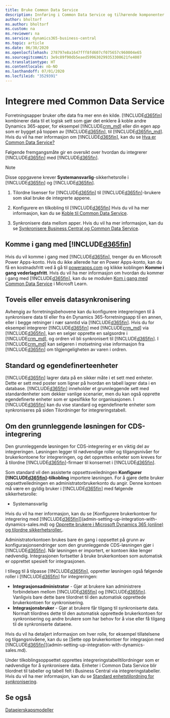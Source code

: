 ```yaml
---
title: Bruke Common Data Service
description: Innføring i Common Data Service og tilhørende komponenter.
author: bholtorf
ms.author: bholtorf
ms.custom: na
ms.reviewer: na
ms.service: dynamics365-business-central
ms.topic: article
ms.date: 06/30/2020
ms.openlocfilehash: 278797e8a1647fff8fd607cf075657c960004e65
ms.sourcegitcommit: 3e9c89f90db5eaed599630299353300621fe4007
ms.translationtype: HT
ms.contentlocale: nb-NO
ms.lasthandoff: 07/01/2020
ms.locfileid: "3529391"
---
```

# <a name="integrating-with-common-data-service"></a>Integrere med Common Data Service

Forretningsapper bruker ofte data fra mer enn én kilde. [!INCLUDE[d365fin](includes/cds_long_md.md)] kombinerer data til et logisk sett som gjør det enklere å koble andre Dynamics 365-apper, for eksempel [!INCLUDE[crm_md](includes/crm_md.md)] eller din egen app som er bygget på toppen av [!INCLUDE[d365fin](includes/cds_long_md.md)], til [!INCLUDE[d365fin_md](includes/d365fin_md.md)]. Hvis du vil ha mer informasjon om [!INCLUDE[d365fin](includes/cds_long_md.md)], kan du se [Hva er Common Data Service?](https://docs.microsoft.com/powerapps/maker/common-data-service/data-platform-intro)

Følgende fremgangsmåte gir en oversikt over hvordan du integrerer [!INCLUDE[d365fin](includes/cds_long_md.md)] med [!INCLUDE[d365fin](includes/d365fin_md.md)].

> [!Note]  
> Disse oppgavene krever **Systemansvarlig**-sikkerhetsrolle i [!INCLUDE[d365fin](includes/cds_long_md.md)] og [!INCLUDE[d365fin](includes/d365fin_md.md)].  

1. Tilordne lisenser for [!INCLUDE[d365fin](includes/cds_long_md.md)] til [!INCLUDE[d365fin](includes/d365fin_md.md)]-brukere som skal bruke de integrerte appene.

2. Konfigurere en tilkobling til [!INCLUDE[d365fin](includes/cds_long_md.md)] Hvis du vil ha mer informasjon, kan du se [Koble til Common Data Service](admin-how-to-set-up-a-dynamics-crm-connection.md).  

3. Synkronisere data mellom apper. Hvis du vil ha mer informasjon, kan du se [Synkronisere Business Central og Common Data Service](admin-synchronizing-business-central-and-sales.md). 

## <a name="getting-started-with-d365fin"></a>Komme i gang med [!INCLUDE[d365fin](includes/cds_long_md.md)]
Hvis du vil komme i gang med [!INCLUDE[d365fin](includes/cds_long_md.md)], trenger du en Microsoft Power Apps-konto. Hvis du ikke allerede har en Power Apps-konto, kan du få en kostnadsfritt ved å gå til [powerapps.com](https://web.powerapps.com/?utm_source=padocs&utm_medium=linkinadoc&utm_campaign=referralsfromdoc) og klikke koblingen **Komme i gang vederlagsfritt**. Hvis du vil ha mer informasjon om hvordan du kommer i gang med [!INCLUDE[d365fin](includes/cds_long_md.md)], kan du se modulen [Kom i gang med Common Data Service](https://docs.microsoft.com/learn/modules/get-started-with-powerapps-common-data-service/) i Microsft Learn.

## <a name="bi-directional-or-uni-directional-data-synchronization"></a>Toveis eller enveis datasynkronisering
Avhengig av forretningsbehovene kan du konfigurere integreringen til å synkronisere data til eller fra én Dynamics 365-forretningsapp til en annen, eller i begge retninger i nær sanntid via [!INCLUDE[d365fin](includes/cds_long_md.md)]. Hvis du for eksempel integrerer [!INCLUDE[d365fin](includes/d365fin_md.md)] med [!INCLUDE[crm_md](includes/crm_md.md)] via [!INCLUDE[d365fin](includes/cds_long_md.md)], kan en selger opprette en salgsordre i [!INCLUDE[crm_md](includes/crm_md.md)], og ordren vil bli synkronisert til [!INCLUDE[d365fin](includes/d365fin_md.md)]. I [!INCLUDE[crm_md](includes/crm_md.md)] kan selgeren i motsetning vise informasjon fra [!INCLUDE[d365fin](includes/d365fin_md.md)] om tilgjengeligheten av varen i ordren. 

## <a name="standard-and-custom-entities"></a>Standard og egendefinerteenheter
[!INCLUDE[d365fin](includes/cds_long_md.md)] lagrer data på en sikker måte i et sett med enheter. Dette er sett med poster som ligner på hvordan en tabell lagrer data i en database. [!INCLUDE[d365fin](includes/cds_long_md.md)] inneholder et grunnleggende sett med standardenheter som dekker vanlige scenarier, men du kan også opprette egendefinerte enheter som er spesifikke for organisasjonen. I [!INCLUDE[d365fin](includes/d365fin_md.md)] kan du vise standard og egendefinerte enheter som synkroniseres på siden Tilordninger for integreringstabell.

## <a name="about-the-base-cds-integration-solution"></a>Om den grunnleggende løsningen for CDS-integrering

Den grunnleggende løsningen for CDS-integrering er en viktig del av integreringen. Løsningen legger til nødvendige roller og tilgangsnivåer for brukerkontoene for integreringen, og det opprettes enheter som kreves for å tilordne [!INCLUDE[d365fin](includes/d365fin_md.md)]-firmaer til konsernet i [!INCLUDE[d365fin](includes/cds_long_md.md)]. 

Som standard vil den assisterte oppsettsveiledningen **Konfigurer [!INCLUDE[d365fin](includes/cds_long_md.md)]-tilkobling** importere løsningen. For å gjøre dette bruker oppsettveiledningen en administratorbrukerkonto du angir. Denne kontoen må være en gyldig bruker i [!INCLUDE[d365fin](includes/cds_long_md.md)] med følgende sikkerhetsrolle:

* Systemansvarlig  

Hvis du vil ha mer informasjon, kan du se [Konfigurere brukerkontoer for integrering med [!INCLUDE[d365fin](includes/cds_long_md.md)]](admin-setting-up-integration-with-dynamics-sales.md) og [Opprette brukere i Microsoft Dynamics 365 (online) og tilordne sikkerhetsroller.](/dynamics365/customer-engagement/admin/create-users-assign-online-security-roles). 

Administratorkontoen brukes bare én gang i oppsettet på grunn av konfigurasjonsendringer som den grunnleggende CDS-løsningen gjør i [!INCLUDE[d365fin](includes/cds_long_md.md)]. Når løsningen er importert, er kontoen ikke lenger nødvendig. Integrasjonen fortsetter å bruke brukerkontoen som automatisk er opprettet spesielt for integrasjonen.

I tillegg til å tilpasse [!INCLUDE[d365fin](includes/cds_long_md.md)], oppretter løsningen også følgende roller i [!INCLUDE[d365fin](includes/cds_long_md.md)] for integreringen:

* **Integrasjonsadministrator** - Gjør at brukere kan administrere forbindelsen mellom [!INCLUDE[d365fin](includes/d365fin_md.md)] og [!INCLUDE[d365fin](includes/cds_long_md.md)]. Vanligvis bare dette bare tilordnet til den automatisk opprettede brukerkontoen for synkronisering.  
* **Integrasjonsbruker** - Gjør at brukere får tilgang til synkroniserte data. Normalt tilordnes dette til den automatisk opprettede brukerkontoen for synkronisering og andre brukere som har behov for å vise eller få tilgang til de synkroniserte dataene.

Hvis du vil ha detaljert informasjon om hver rolle, for eksempel tillatelsene og tilgangsnivåene, kan du se [Sette opp brukerkontoer for integrasjon med [!INCLUDE[d365fin](includes/cds_long_md.md)]](admin-setting-up-integration-with-dynamics-sales.md).

Under tilkoblingsoppsettet opprettes integreringstabelltilordninger som er nødvendige for å synkronisere data. Enheter i Common Data Service blir tilordnet til tabeller og tabell felt i Business Central via integreringstabeller. Hvis du vil ha mer informasjon, kan du se [Standard enhetstilordning for synkronisering](admin-synchronizing-business-central-and-sales.md#standard-entity-mapping-for-synchronization).

## <a name="see-also"></a>Se også
[Dataeierskapsmodeller](admin-cds-company-concept.md)  
<!--needs to be removed as this is moved to dev-itpro docs[Walkthrough: Customizing an Integration with Common Data Service](docs.microsoft.com/en-us/dynamics365/business-central/dev-itpro/administration/administration-custom-cds-integration) -->



